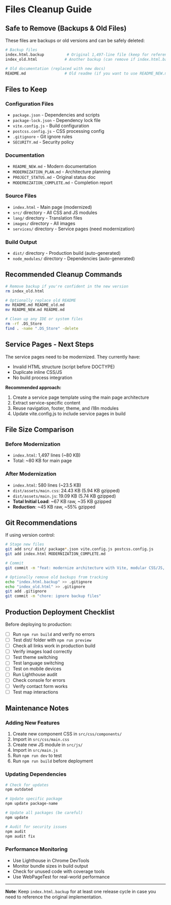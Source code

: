 # Files Cleanup Guide

## Safe to Remove (Backups & Old Files)

These files are backups or old versions and can be safely deleted:

```bash
# Backup files
index.html.backup          # Original 1,497-line file (keep for reference)
index_old.html            # Another backup (can remove if index.html.backup exists)

# Old documentation (replaced with new docs)
README.md                 # Old readme (if you want to use README_NEW.md instead)
```

## Files to Keep

### Configuration Files
- `package.json` - Dependencies and scripts
- `package-lock.json` - Dependency lock file
- `vite.config.js` - Build configuration
- `postcss.config.js` - CSS processing config
- `.gitignore` - Git ignore rules
- `SECURITY.md` - Security policy

### Documentation
- `README_NEW.md` - Modern documentation
- `MODERNIZATION_PLAN.md` - Architecture planning
- `PROJECT_STATUS.md` - Original status doc
- `MODERNIZATION_COMPLETE.md` - Completion report

### Source Files
- `index.html` - Main page (modernized)
- `src/` directory - All CSS and JS modules
- `lang/` directory - Translation files
- `images/` directory - All images
- `services/` directory - Service pages (need modernization)

### Build Output
- `dist/` directory - Production build (auto-generated)
- `node_modules/` directory - Dependencies (auto-generated)

## Recommended Cleanup Commands

```bash
# Remove backup if you're confident in the new version
rm index_old.html

# Optionally replace old README
mv README.md README_old.md
mv README_NEW.md README.md

# Clean up any IDE or system files
rm -rf .DS_Store
find . -name ".DS_Store" -delete
```

## Service Pages - Next Steps

The service pages need to be modernized. They currently have:
- Invalid HTML structure (script before DOCTYPE)
- Duplicate inline CSS/JS
- No build process integration

**Recommended approach:**
1. Create a service page template using the main page architecture
2. Extract service-specific content
3. Reuse navigation, footer, theme, and i18n modules
4. Update vite.config.js to include service pages in build

## File Size Comparison

### Before Modernization
- `index.html`: 1,497 lines (~80 KB)
- Total: ~80 KB for main page

### After Modernization
- `index.html`: 580 lines (~23.5 KB)
- `dist/assets/main.css`: 24.43 KB (5.94 KB gzipped)
- `dist/assets/main.js`: 19.09 KB (5.74 KB gzipped)
- **Total Initial Load**: ~67 KB raw, ~35 KB gzipped
- **Reduction**: ~45 KB raw, ~55% gzipped

## Git Recommendations

If using version control:

```bash
# Stage new files
git add src/ dist/ package*.json vite.config.js postcss.config.js
git add index.html MODERNIZATION_COMPLETE.md

# Commit
git commit -m "feat: modernize architecture with Vite, modular CSS/JS, and build optimization"

# Optionally remove old backups from tracking
echo "index.html.backup" >> .gitignore
echo "index_old.html" >> .gitignore
git add .gitignore
git commit -m "chore: ignore backup files"
```

## Production Deployment Checklist

Before deploying to production:

- [ ] Run `npm run build` and verify no errors
- [ ] Test dist/ folder with `npm run preview`
- [ ] Check all links work in production build
- [ ] Verify images load correctly
- [ ] Test theme switching
- [ ] Test language switching
- [ ] Test on mobile devices
- [ ] Run Lighthouse audit
- [ ] Check console for errors
- [ ] Verify contact form works
- [ ] Test map interactions

## Maintenance Notes

### Adding New Features
1. Create new component CSS in `src/css/components/`
2. Import in `src/css/main.css`
3. Create new JS module in `src/js/`
4. Import in `src/main.js`
5. Run `npm run dev` to test
6. Run `npm run build` before deployment

### Updating Dependencies
```bash
# Check for updates
npm outdated

# Update specific package
npm update package-name

# Update all packages (be careful)
npm update

# Audit for security issues
npm audit
npm audit fix
```

### Performance Monitoring
- Use Lighthouse in Chrome DevTools
- Monitor bundle sizes in build output
- Check for unused code with coverage tools
- Use WebPageTest for real-world performance

---

**Note**: Keep `index.html.backup` for at least one release cycle in case you need to reference the original implementation.

